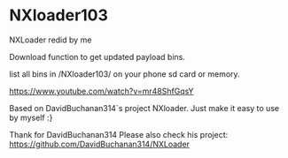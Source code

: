 # NXloader103
NXLoader redid by me

Download function to get updated payload bins.  

list all bins in /NXloader103/ on your phone sd card or memory.   




https://www.youtube.com/watch?v=mr48ShfGqsY




Based on DavidBuchanan314`s project NXloader. Just make it easy to use by myself :}

Thank for DavidBuchanan314
Please also check his project:
https://github.com/DavidBuchanan314/NXLoader
